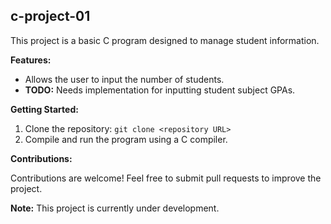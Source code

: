 ## c-project-01

This project is a basic C program designed to manage student information. 

**Features:**

* Allows the user to input the number of students.
* **TODO:**  Needs implementation for inputting student subject GPAs.

**Getting Started:**

1. Clone the repository: `git clone <repository URL>`
2. Compile and run the program using a C compiler.

**Contributions:**

Contributions are welcome! Feel free to submit pull requests to improve the project. 

**Note:** This project is currently under development. 
